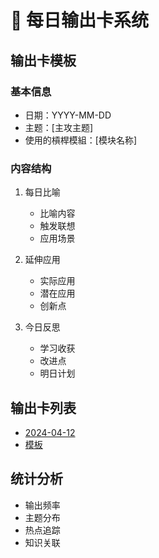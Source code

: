 # 📝 每日输出卡系统

## 输出卡模板
### 基本信息
- 日期：YYYY-MM-DD
- 主题：[主攻主题]
- 使用的槓桿模組：[模块名称]

### 内容结构
1. 每日比喻
   - 比喻内容
   - 触发联想
   - 应用场景

2. 延伸应用
   - 实际应用
   - 潜在应用
   - 创新点

3. 今日反思
   - 学习收获
   - 改进点
   - 明日计划

## 输出卡列表
- [2024-04-12](./2024-04-12.md)
- [模板](./template.md)

## 统计分析
- 输出频率
- 主题分布
- 热点追踪
- 知识关联 